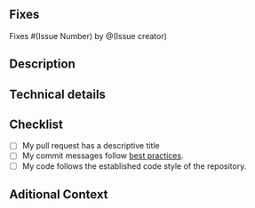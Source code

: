 ## Fixes
Fixes #(Issue Number) by @(Issue creator)

## Description
<!-- Add information about what the PR does, what problem does it solve, etc-->

## Technical details
<!-- Add technical details about the implementation; or delete the section entirely. -->

## Checklist
<!-- Replace  the [ ] with [x] to check the boxes. --> 
- [ ] My pull request has a descriptive title
- [ ] My commit messages follow [best practices][best_practices].
- [ ] My code follows the established code style of the repository.

[best_practices]:https://gist.github.com/robertpainsi/b632364184e70900af4ab688decf6f53

## Aditional Context
<!-- Add any other information that will be relevant to this PR, else remove this section entirely -->
